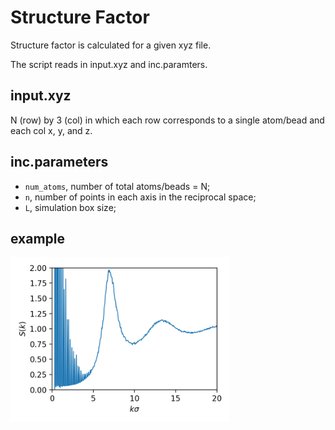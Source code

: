 # Structure Factor

Structure factor is calculated for a given xyz file.

The script reads in input.xyz and inc.paramters.

## input.xyz
N (row) by 3 (col) in which each row corresponds to a single atom/bead and each col x, y, and z.

## inc.parameters
* `num_atoms`, number of total atoms/beads = N;
* `n`, number of points in each axis in the reciprocal space;
* `L`, simulation box size;

## example
<img src="https://github.com/suwonbae/structurefactor/blob/main/sq.png" style="width: 350px;"/>
